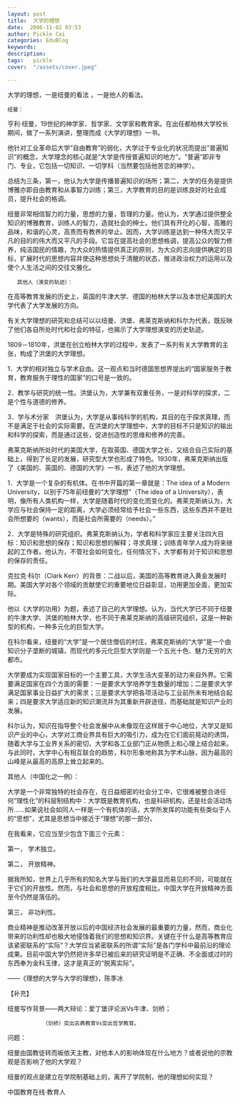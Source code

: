 ```yaml
---
layout: post  
title:  大学的理想  
date:  2006-11-02 03:53  
author: Pickle Cai  
categories: EduBlog  
keywords: 
description:   
tags:	pickle   
cover:  "/assets/cover.jpeg"  

---  
```

    
大学的理想，一是纽曼的看法 ，一是他人的看法。

 

    纽曼：

 

亨利·纽曼，19世纪的神学家、哲学家、文学家和教育家。在出任都柏林大学校长期间，做了一系列演讲，整理而成《大学的理想》一书。



他针对工业革命后大学“自由教育”的弱化，大学过于专业化的状况而提出“普遍知识”的概念，大学理念的核心就是“大学是传授普遍知识的地方”。“普遍”即非专门、专业，它包括一切知识、一切学科（当然要包括他苦恋的神学）。



总结为三条，第一，他认为大学是传播普遍知识的场所；第二，大学的任务是提供博雅亦即自由教育和从事智力训练；第三，大学教育的目的是训练良好的社会成员，提升社会的格调。



纽曼非常相信智力的力量，思想的力量，哲理的力量。他认为，大学通过提供整全知识的博雅教育，训练人的智力，造就社会的绅士。他们具有开化的心智，高雅的品味，和谐的心灵，高贵而有教养的举止。因而，大学训练是达到一种伟大而又平凡的目的的伟大而又平凡的手段。它旨在提高社会的思想格调，提高公众的智力修养，纯洁国民的情趣，为大众的热情提供真正的原则，为大众的志向提供确定的目标，扩展时代的思想内容并使这种思想处于清醒的状态，推进政治权力的运用以及使个人生活之间的交往文雅化。



 

       其他人（演变的轨迹）：

 

在高等教育发展的历史上，英国的牛津大学、德国的柏林大学以及本世纪美国的大学代表了大学发展的方向。

有关大学理想的研究和总结可以以纽曼、洪堡、弗莱克斯纳和科尔为代表，既反映了他们各自所处时代和社会的特征，也揭示了大学理想演变的历史轨迹。



  



1809－1810年，洪堡在创立柏林大学的过程中，发表了一系列有关大学教育的主张，构成了洪堡的大学理想。



1．大学的相对独立与学术自由。这一观点和当时德国思想界提出的“国家服务于教育，教育服务于理性的国家”的口号是一致的。



2．教学与研究的统一性。洪堡认为，大学兼有双重任务，一是对科学的探求，二是个性与道德的修养。



3．学与术分家　洪堡认为，大学是从事纯科学的机构，其目的在于探求真理，而不是满足于社会的实际需要。在洪堡的大学理想中，大学的目标不只是知识的输出和科学的探索，而是通过这些，促进创造性的思维和修养的完善。



 



弗莱克斯纳所处时代的美国大学，在取英国、德国大学之长，又结合自己实际的基础上，得到了长足的发展，研究型大学也形成了特色。1930年，弗莱克斯纳出版了《美国的、英国的、德国的大学》一书，表述了他的大学理想。



1．大学是一个复杂的有机体。在书中开篇的第一章就是：The idea of a Modern　University，以别于75年前纽曼的“大学理想”（The  idea  of  a  University），表明，像所有人类机构一样，大学是随着时代的变化而变化的。弗莱克斯纳认为，大学应与社会保持一定的距离，大学必须经常给予社会一些东西，这些东西并不是社会所想要的（wants），而是社会所需要的（needs）。”



2．大学是特殊的研究组织。弗莱克斯纳认为，学者和科学家应主要关注四大目标：知识和思想的保存；知识和思想的解释；寻求真理；训练青年学人成为将来继起的工作者。他认为，不管社会如何变化，任何情况下，大学都有对于知识和思想的保存的责任。



 



克拉克·科尔（Clark Kerr）的背景：二战以后，美国的高等教育进入黄金发展时期。美国大学对各个领域的贡献使它的重要地位日益彰显，功用更加全面，更加实际。



他以《大学的功用》为题，表述了自己的大学理想。认为，当代大学已不同于纽曼的牛津大学、洪堡的柏林大学，也不同于弗莱克斯纳的高级研究组织，这是一种新型的机构，一种多元化的巨型大学。



在科尔看来，纽曼的“大学”是一个居住僧侣的村庄，弗莱克斯纳的“大学”是一个由知识分子垄断的城镇，而现代的多元化巨型大学则是一个五光十色、魅力无穷的大都市。



大学要成为实现国家目标的一个主要工具，大学生活大变革的动力来自外界。它需要满足国家在四个方面的需要：一是要求大学培养学生数量的增加；二是要求大学满足国家事业日益扩大的需求；三是要求大学把各项活动与工业前所未有地结合起来；四是要求大学适应新的知识潮流并为其重新开辟途径，而基础就是知识产业的发展。



科尔认为，知识在指导整个社会发展中从未像现在这样居于中心地位，大学又是知识产业的中心，大学对工商业界具有巨大的吸引力，成为在它们面前晃动的诱饵，随着大学与工业界关系的密切，大学和各工业部门正从物质上和心理上结合起来。与此同时，大学中心有相互联合的趋势，科尔形象地称其为学术山脉，因为最高的山峰是从最高的高原上耸立起来的。

 

其他人（中国化之一例）：

 

大学是一个非常独特的社会存在，在日益细密的社会分工中，它很难被整合进任何“理性化”的科层制结构中：大学既是教育机构，也是科研机构，还是社会活动场所……如果说社会如同人一样是一个有机体的话，大学所发挥的功能有些类似于人的“思想”，尤其是思想当中接近于“理想”的那一部分。



在我看来，它应当至少包含下面三个元素：



第一，           学术独立。



第二，           开放精神。



据我所知，世界上几乎所有的知名大学与我们的大学最显而易见的不同，可能就在于它们的开放性。然而，与社会和思想的开放程度相比，中国大学在开放精神方面至今仍然是落伍的。



第三，           非功利性。



商业精神是推动改革开放以后的中国经济社会发展的最重要的力量，然而，商业化带来的功利性却也极大地侵蚀着我们的思想和知识界。关键在于什么是高等教育应该紧密联系的“实际”？大学应当紧密联系的所谓“实际”是各门学科中最前沿的理论成果。目前中国大学仍然把许多早已被后来的研究证明是不正确、不全面或过时的东西奉为金科玉律，这才是真正的“脱离实际”。



——《理想的大学与大学的理想》，陈季冰



【补充】

纽曼写作背景——两大辩论：爱丁堡评论派Vs牛津、剑桥；

               （剑桥）突出古典教育Vs突出哲学教育。

 

问题：

 

纽曼由国教徒转而皈依天主教，对他本人的影响体现在什么地方？或者说他的宗教观是否影响了他的大学观？

纽曼的观点是建立在学院制基础上的，离开了学院制，他的理想如何实现？

		    
 中国教育在线·教育人

